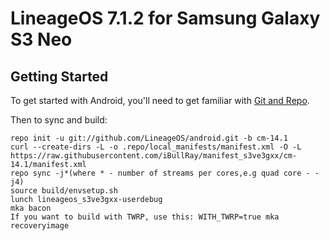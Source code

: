 LineageOS 7.1.2 for Samsung Galaxy S3 Neo
=========================================

Getting Started
---------------

To get started with Android, you'll need to get
familiar with [Git and Repo](http://source.android.com/source/using-repo.html).

Then to sync and build:

    repo init -u git://github.com/LineageOS/android.git -b cm-14.1
    curl --create-dirs -L -o .repo/local_manifests/manifest.xml -O -L https://raw.githubusercontent.com/iBullRay/manifest_s3ve3gxx/cm-14.1/manifest.xml
    repo sync -j*(where * - number of streams per cores,e.g quad core - -j4)
    source build/envsetup.sh
    lunch lineageos_s3ve3gxx-userdebug
    mka bacon
    If you want to build with TWRP, use this: WITH_TWRP=true mka recoveryimage
